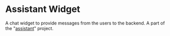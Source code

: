 # Assistant Widget
A chat widget to provide messages from the users to the backend. A part of the "[assistant](https://github.com/roli2py/assistant)" project.